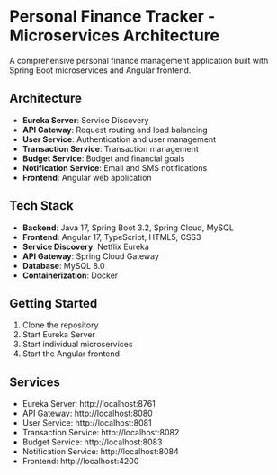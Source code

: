 # Personal Finance Tracker - Microservices Architecture

A comprehensive personal finance management application built with Spring Boot microservices and Angular frontend.

## Architecture
- **Eureka Server**: Service Discovery
- **API Gateway**: Request routing and load balancing
- **User Service**: Authentication and user management
- **Transaction Service**: Transaction management
- **Budget Service**: Budget and financial goals
- **Notification Service**: Email and SMS notifications
- **Frontend**: Angular web application

## Tech Stack
- **Backend**: Java 17, Spring Boot 3.2, Spring Cloud, MySQL
- **Frontend**: Angular 17, TypeScript, HTML5, CSS3
- **Service Discovery**: Netflix Eureka
- **API Gateway**: Spring Cloud Gateway
- **Database**: MySQL 8.0
- **Containerization**: Docker

## Getting Started
1. Clone the repository
2. Start Eureka Server
3. Start individual microservices
4. Start the Angular frontend

## Services
- Eureka Server: http://localhost:8761
- API Gateway: http://localhost:8080
- User Service: http://localhost:8081
- Transaction Service: http://localhost:8082
- Budget Service: http://localhost:8083
- Notification Service: http://localhost:8084
- Frontend: http://localhost:4200

